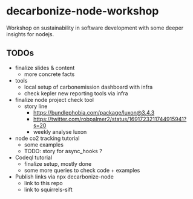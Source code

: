 # decarbonize-node-workshop

Workshop on sustainability in software development with some deeper insights for nodejs.


## TODOs

* finalize slides & content
  * more concrete facts
* tools
  * local setup of carbonemission dashboard with infra
  * check kepler new reporting tools via infra
* finalize node project check tool
  * story line
    * https://bundlephobia.com/package/luxon@3.4.3
    * https://twitter.com/robpalmer2/status/1691723211744915941?s=20
    * weekly analyse luxon
* node co2 tracking tutorial
  * some examples
  * TODO: story for async_hooks ?
* Codeql tutorial
  * finalize setup, mostly done
  * some more queries to check code + examples
* Publish links via npx decarbonize-node
  * link to this repo
  * link to squirrels-sift